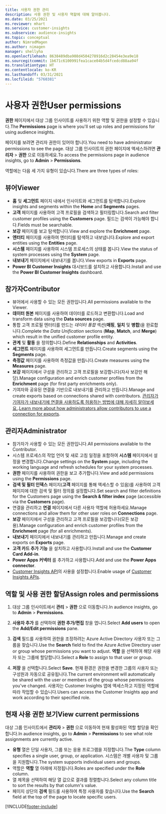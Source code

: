 ```yaml
---
title: 사용자 권한 관리
description: 사용 권한 및 사용자 역할에 대해 알아봅니다.
ms.date: 03/25/2021
ms.reviewer: mhart
ms.service: customer-insights
ms.subservice: audience-insights
ms.topic: conceptual
author: NimrodMagen
ms.author: nimagen
manager: shellyha
ms.openlocfilehash: 8638489dba908d4504278916d2c28454e3ea9e18
ms.sourcegitcommit: 1b671c6100991fea1cace04b5d4fcedcd88aa94f
ms.translationtype: HT
ms.contentlocale: ko-KR
ms.lasthandoff: 03/31/2021
ms.locfileid: "5760381"
---
```

# <a name="user-permissions"></a><span data-ttu-id="725e5-103">사용자 권한</span><span class="sxs-lookup"><span data-stu-id="725e5-103">User permissions</span></span>

<span data-ttu-id="725e5-104">**권한** 페이지에서 대상 그룹 인사이트를 사용하기 위한 역할 및 권한을 설정할 수 있습니다.</span><span class="sxs-lookup"><span data-stu-id="725e5-104">The **Permissions** page is where you'll set up roles and permissions for using audience insights.</span></span>

<span data-ttu-id="725e5-105">페이지를 보려면 관리자 권한이 있어야 합니다.</span><span class="sxs-lookup"><span data-stu-id="725e5-105">You need to have administrator permissions to see the page.</span></span> <span data-ttu-id="725e5-106">대상 그룹 인사이트의 권한 페이지에 액세스하려면 **관리자** > **권한** 으로 이동하세요.</span><span class="sxs-lookup"><span data-stu-id="725e5-106">To access the permissions page in audience insights, go to **Admin** > **Permissions**.</span></span>

<span data-ttu-id="725e5-107">역할에는 다음 세 가지 유형이 있습니다.</span><span class="sxs-lookup"><span data-stu-id="725e5-107">There are three types of roles:</span></span>

## <a name="viewer"></a><span data-ttu-id="725e5-108">뷰어</span><span class="sxs-lookup"><span data-stu-id="725e5-108">Viewer</span></span>

- <span data-ttu-id="725e5-109">**홈** 및 **세그먼트** 페이지 내에서 인사이트와 세그먼트를 탐색합니다.</span><span class="sxs-lookup"><span data-stu-id="725e5-109">Explore insights and segments within the **Home** and **Segments** pages.</span></span>
- <span data-ttu-id="725e5-110">**고객** 페이지를 사용하여 고객 프로필을 검색하고 필터링합니다.</span><span class="sxs-lookup"><span data-stu-id="725e5-110">Search and filter customer profiles using the **Customers** page.</span></span> <span data-ttu-id="725e5-111">필드는 검색이 가능해야 합니다.</span><span class="sxs-lookup"><span data-stu-id="725e5-111">Fields must be searchable.</span></span>
- <span data-ttu-id="725e5-112">**보강** 페이지를 보고 탐색합니다.</span><span class="sxs-lookup"><span data-stu-id="725e5-112">View and explore the **Enrichment** page.</span></span>
- <span data-ttu-id="725e5-113">**엔터티** 페이지를 사용하여 엔터티를 탐색하고 내보냅니다.</span><span class="sxs-lookup"><span data-stu-id="725e5-113">Explore and export entities using the **Entities** page.</span></span>
- <span data-ttu-id="725e5-114">**시스템** 페이지를 사용하여 시스템 프로세스의 상태를 봅니다.</span><span class="sxs-lookup"><span data-stu-id="725e5-114">View the status of system processes  using the **System** page.</span></span>
- <span data-ttu-id="725e5-115">**내보내기** 페이지에서 내보내기를 봅니다.</span><span class="sxs-lookup"><span data-stu-id="725e5-115">View exports in **Exports** page.</span></span>
- <span data-ttu-id="725e5-116">**Power BI Customer Insights** 대시보드를 설치하고 사용합니다.</span><span class="sxs-lookup"><span data-stu-id="725e5-116">Install and use the **Power BI Customer Insights** dashboard.</span></span>

## <a name="contributor"></a><span data-ttu-id="725e5-117">참가자</span><span class="sxs-lookup"><span data-stu-id="725e5-117">Contributor</span></span>

- <span data-ttu-id="725e5-118">뷰어에서 사용할 수 있는 모든 권한입니다.</span><span class="sxs-lookup"><span data-stu-id="725e5-118">All permissions available to the Viewer.</span></span>
- <span data-ttu-id="725e5-119">**데이터 원본** 페이지를 사용하여 데이터를 로드하고 변환합니다.</span><span class="sxs-lookup"><span data-stu-id="725e5-119">Load and transform data using the **Data sources** page.</span></span>
- <span data-ttu-id="725e5-120">통합 고객 프로필 엔터티를 만드는 *데이터 통합* 섹션(**매핑**, **일치** 및 **병합**)을 완료합니다.</span><span class="sxs-lookup"><span data-stu-id="725e5-120">Complete the *Data Unification* sections (**Map**, **Match**, and **Merge**) which result in the unified customer profile entity.</span></span>
- <span data-ttu-id="725e5-121">**관계** 및 **활동** 을 정의합니다.</span><span class="sxs-lookup"><span data-stu-id="725e5-121">Define **Relationships** and **Activities**.</span></span>
- <span data-ttu-id="725e5-122">**세그먼트** 페이지를 사용하여 세그먼트를 만듭니다.</span><span class="sxs-lookup"><span data-stu-id="725e5-122">Create segments using the **Segments** page.</span></span>
- <span data-ttu-id="725e5-123">**측정값** 페이지를 사용하여 측정값을 만듭니다.</span><span class="sxs-lookup"><span data-stu-id="725e5-123">Create measures using the **Measures** page.</span></span>
- <span data-ttu-id="725e5-124">**보강** 페이지에서 구성을 관리하고 고객 프로필을 보강합니다(자사 보강만 해당).</span><span class="sxs-lookup"><span data-stu-id="725e5-124">Manage configuration and enrich customer profiles from the **Enrichment** page (for first party enrichments only).</span></span>
- <span data-ttu-id="725e5-125">기여자와 공유된 연결을 기반으로 내보내기를 관리하고 만듭니다.</span><span class="sxs-lookup"><span data-stu-id="725e5-125">Manage and create exports based on connections shared with contributors.</span></span> <span data-ttu-id="725e5-126">[관리자가 기여자가 내보내기에 연결을 사용하도록 허용하는 방법에 대해 자세히 알아보세요.](connections.md#allow-contributors-to-use-a-connection-for-exports).</span><span class="sxs-lookup"><span data-stu-id="725e5-126">[Learn more about how administrators allow contributors to use a connection for exports](connections.md#allow-contributors-to-use-a-connection-for-exports).</span></span>

## <a name="administrator"></a><span data-ttu-id="725e5-127">관리자</span><span class="sxs-lookup"><span data-stu-id="725e5-127">Administrator</span></span>

- <span data-ttu-id="725e5-128">참가자가 사용할 수 있는 모든 권한입니다.</span><span class="sxs-lookup"><span data-stu-id="725e5-128">All permissions available to the Contributor.</span></span>
- <span data-ttu-id="725e5-129">시스템 프로세스의 작업 언어 및 새로 고침 일정을 포함하여 **시스템** 페이지에서 설정을 변경합니다.</span><span class="sxs-lookup"><span data-stu-id="725e5-129">Change settings on the **System** page, including the working language and refresh schedules for your system processes.</span></span>
- <span data-ttu-id="725e5-130">**권한** 페이지를 사용하여 권한을 보고 추가합니다.</span><span class="sxs-lookup"><span data-stu-id="725e5-130">View and add permissions using the **Permissions** page.</span></span>
- <span data-ttu-id="725e5-131">**검색 및 필터 인덱스** 페이지(**고객** 페이지를 통해 액세스할 수 있음)를 사용하여 고객 페이지에 대한 검색 및 필터 정의를 설정합니다.</span><span class="sxs-lookup"><span data-stu-id="725e5-131">Set search and filter definitions for the Customers page using the **Search & filter index** page (accessible via the **Customers** page).</span></span>
- <span data-ttu-id="725e5-132">연결을 관리하고 **연결** 페이지에서 다른 사용자 역할에 허용하세요.</span><span class="sxs-lookup"><span data-stu-id="725e5-132">Manage connections and allow them for other user roles on **Connections** page.</span></span>
- <span data-ttu-id="725e5-133">**보강** 페이지에서 구성을 관리하고 고객 프로필을 보강합니다(모든 보강용).</span><span class="sxs-lookup"><span data-stu-id="725e5-133">Manage configuration and enrich customer profiles from the **Enrichment** page (for all enrichments).</span></span>
- <span data-ttu-id="725e5-134">**내보내기** 페이지에서 내보내기를 관리하고 만듭니다.</span><span class="sxs-lookup"><span data-stu-id="725e5-134">Manage and create exports on **Exports** page.</span></span>
- <span data-ttu-id="725e5-135">**고객 카드 추가 기능** 을 설치하고 사용합니다.</span><span class="sxs-lookup"><span data-stu-id="725e5-135">Install and use the **Customer Card Add-in**.</span></span>
- <span data-ttu-id="725e5-136">**Power Apps 커넥터** 를 추가하고 사용합니다.</span><span class="sxs-lookup"><span data-stu-id="725e5-136">Add and use the **Power Apps connector**.</span></span>
- <span data-ttu-id="725e5-137">[Customer Insights API](apis.md)의 사용을 설정합니다.</span><span class="sxs-lookup"><span data-stu-id="725e5-137">Enable usage of [Customer Insights APIs](apis.md).</span></span>

## <a name="assign-roles-and-permissions"></a><span data-ttu-id="725e5-138">역할 및 사용 권한 할당</span><span class="sxs-lookup"><span data-stu-id="725e5-138">Assign roles and permissions</span></span>

1. <span data-ttu-id="725e5-139">대상 그룹 인사이트에서 **관리** > **권한** 으로 이동합니다.</span><span class="sxs-lookup"><span data-stu-id="725e5-139">In audience insights, go to **Admin** > **Permissions**.</span></span>

1. <span data-ttu-id="725e5-140">**사용자 추가** 를 선택하여 **권한 추가/편집** 창을 엽니다.</span><span class="sxs-lookup"><span data-stu-id="725e5-140">Select **Add users** to open the **Add/Edit permissions** pane.</span></span>

1. <span data-ttu-id="725e5-141">**검색** 필드를 사용하여 권한을 조정하려는 Azure Active Directory 사용자 또는 그룹을 찾습니다.</span><span class="sxs-lookup"><span data-stu-id="725e5-141">Use the **Search** field to find the Azure Active Directory user or group whose permissions you want to adjust.</span></span> <span data-ttu-id="725e5-142">**역할** 을 선택하여 해당 사용자 또는 그룹에 할당합니다.</span><span class="sxs-lookup"><span data-stu-id="725e5-142">Select a **Role** to assign to that user or group.</span></span>

1. <span data-ttu-id="725e5-143">**저장** 을 선택합니다.</span><span class="sxs-lookup"><span data-stu-id="725e5-143">Select **Save**.</span></span> <span data-ttu-id="725e5-144">현재 환경은 권한을 변경한 그룹의 사용자 또는 구성원과 자동으로 공유됩니다.</span><span class="sxs-lookup"><span data-stu-id="725e5-144">The current environment will automatically be shared with the user or members of the group whose permissions you've changed.</span></span> <span data-ttu-id="725e5-145">사용자는 Customer Insights 앱에 액세스하고 지정된 역할에 따라 작업할 수 있습니다.</span><span class="sxs-lookup"><span data-stu-id="725e5-145">Users can access the Customer Insights app and work according to their specified role.</span></span>

## <a name="view-current-permissions"></a><span data-ttu-id="725e5-146">현재 사용 권한 보기</span><span class="sxs-lookup"><span data-stu-id="725e5-146">View current permissions</span></span>

<span data-ttu-id="725e5-147">대상 그룹 인사이트에서 **관리자** > **권한** 으로 이동하여 현재 활성화된 역할 할당을 확인합니다.</span><span class="sxs-lookup"><span data-stu-id="725e5-147">In audience insights, go to **Admin** > **Permissions** to see what role assignments are currently active.</span></span>

- <span data-ttu-id="725e5-148">**유형** 열은 단일 사용자, 그룹 또는 응용 프로그램을 지정합니다.</span><span class="sxs-lookup"><span data-stu-id="725e5-148">The **Type** column specifies a single user, group, or application.</span></span> <span data-ttu-id="725e5-149">시스템은 개별 사용자 및 그룹을 지원합니다.</span><span class="sxs-lookup"><span data-stu-id="725e5-149">The system supports individual users and groups.</span></span>
- <span data-ttu-id="725e5-150">역할은 **역할** 열 아래에 지정됩니다.</span><span class="sxs-lookup"><span data-stu-id="725e5-150">Roles are specified under the **Role** column.</span></span>
- <span data-ttu-id="725e5-151">열 제목을 선택하여 해당 열 값으로 결과를 정렬합니다.</span><span class="sxs-lookup"><span data-stu-id="725e5-151">Select any column title to sort the results by that column's value.</span></span>
- <span data-ttu-id="725e5-152">페이지 상단의 **검색** 필드를 사용하여 특정 사용자를 찾습니다.</span><span class="sxs-lookup"><span data-stu-id="725e5-152">Use the **Search** field at the top of the page to locate specific users.</span></span>


[!INCLUDE[footer-include](../includes/footer-banner.md)]
